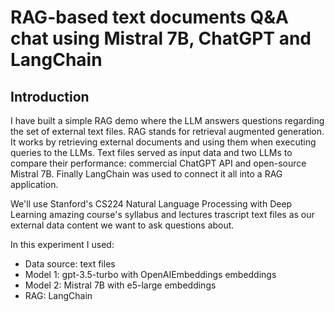 # RAG-based text documents Q&A chat using Mistral 7B, ChatGPT and LangChain

## Introduction
I have built a simple RAG demo where the LLM answers questions regarding the set of external text files. RAG stands for retrieval augmented generation. It works by retrieving external documents and using them when executing queries to the LLMs. Text files served as input data and two LLMs to compare their performance: commercial ChatGPT API and open-source Mistral 7B. Finally LangChain was used to connect it all into a RAG application.

We'll use Stanford's CS224 Natural Language Processing with Deep Learning amazing course's syllabus and lectures trascript text files as our external data content we want to ask questions about.

In this experiment I used:
* Data source: text files
* Model 1: gpt-3.5-turbo with OpenAIEmbeddings embeddings
* Model 2: Mistral 7B with e5-large embeddings
* RAG: LangChain

